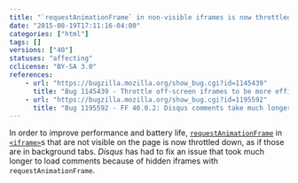 ```yaml
---
title: "`requestAnimationFrame` in non-visible iframes is now throttled"
date: "2015-08-19T17:11:16-04:00"
categories: ["html"]
tags: []
versions: ["40"]
statuses: "affecting"
cclicense: "BY-SA 3.0"
references:
    - url: "https://bugzilla.mozilla.org/show_bug.cgi?id=1145439"
      title: "Bug 1145439 - Throttle off-screen iframes to be more efficient"
    - url: "https://bugzilla.mozilla.org/show_bug.cgi?id=1195592"
      title: "Bug 1195592 - FF 40.0.2: Disqus comments take much longer to load than prev version."
---
```

In order to improve performance and battery life, [`requestAnimationFrame`](https://developer.mozilla.org/docs/Web/API/Window/requestAnimationFrame) in [`<iframe>`](https://developer.mozilla.org/docs/Web/HTML/Element/iframe)s that are not visible on the page is now throttled down, as if those are in background tabs. *Disqus* has had to fix an issue that took much longer to load comments because of hidden iframes with `requestAnimationFrame`.
